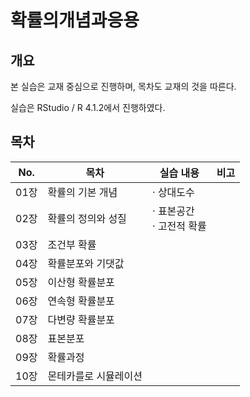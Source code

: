 # 확률의개념과응용

## 개요
본 실습은 교재 중심으로 진행하며, 목차도 교재의 것을 따른다.

실습은 RStudio / R 4.1.2에서 진행하였다.

## 목차

|No.|목차|실습 내용|비고|
|---|---|---|---|
|01장|확률의 기본 개념|· 상대도수||
|02장|확률의 정의와 성질|· 표본공간<br>· 고전적 확률||
|03장|조건부 확률|||
|04장|확률분포와 기댓값|||
|05장|이산형 확률분포|||
|06장|연속형 확률분포|||
|07장|다변량 확률분포|||
|08장|표본분포|||
|09장|확률과정|||
|10장|몬테카를로 시뮬레이션|||
